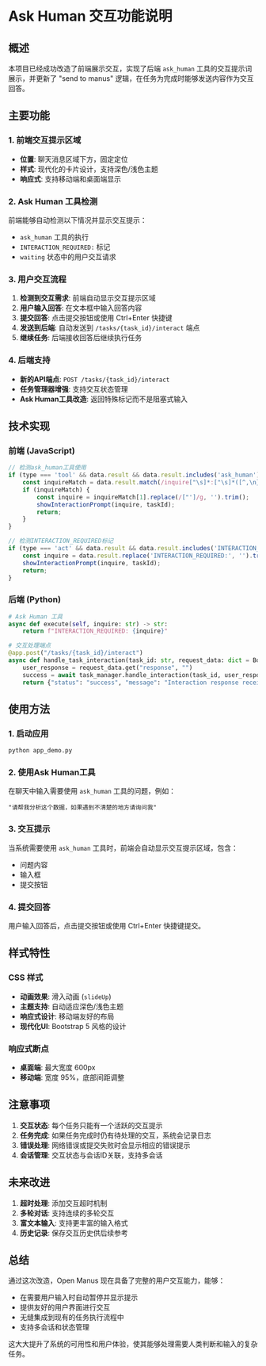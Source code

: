 # Ask Human 交互功能说明

## 概述

本项目已经成功改造了前端展示交互，实现了后端 `ask_human` 工具的交互提示词展示，并更新了 "send to manus" 逻辑，在任务为完成时能够发送内容作为交互回答。

## 主要功能

### 1. 前端交互提示区域

- **位置**: 聊天消息区域下方，固定定位
- **样式**: 现代化的卡片设计，支持深色/浅色主题
- **响应式**: 支持移动端和桌面端显示

### 2. Ask Human 工具检测

前端能够自动检测以下情况并显示交互提示：

- `ask_human` 工具的执行
- `INTERACTION_REQUIRED:` 标记
- `waiting` 状态中的用户交互请求

### 3. 用户交互流程

1. **检测到交互需求**: 前端自动显示交互提示区域
2. **用户输入回答**: 在文本框中输入回答内容
3. **提交回答**: 点击提交按钮或使用 Ctrl+Enter 快捷键
4. **发送到后端**: 自动发送到 `/tasks/{task_id}/interact` 端点
5. **继续任务**: 后端接收回答后继续执行任务

### 4. 后端支持

- **新的API端点**: `POST /tasks/{task_id}/interact`
- **任务管理器增强**: 支持交互状态管理
- **Ask Human工具改造**: 返回特殊标记而不是阻塞式输入

## 技术实现

### 前端 (JavaScript)

```javascript
// 检测ask_human工具使用
if (type === 'tool' && data.result && data.result.includes('ask_human')) {
    const inquireMatch = data.result.match(/inquire["\s]*:["\s]*([^,\n}]+)/);
    if (inquireMatch) {
        const inquire = inquireMatch[1].replace(/["']/g, '').trim();
        showInteractionPrompt(inquire, taskId);
        return;
    }
}

// 检测INTERACTION_REQUIRED标记
if (type === 'act' && data.result && data.result.includes('INTERACTION_REQUIRED:')) {
    const inquire = data.result.replace('INTERACTION_REQUIRED:', '').trim();
    showInteractionPrompt(inquire, taskId);
    return;
}
```

### 后端 (Python)

```python
# Ask Human 工具
async def execute(self, inquire: str) -> str:
    return f"INTERACTION_REQUIRED: {inquire}"

# 交互处理端点
@app.post("/tasks/{task_id}/interact")
async def handle_task_interaction(task_id: str, request_data: dict = Body(...)):
    user_response = request_data.get("response", "")
    success = await task_manager.handle_interaction(task_id, user_response)
    return {"status": "success", "message": "Interaction response received"}
```

## 使用方法

### 1. 启动应用

```bash
python app_demo.py
```

### 2. 使用Ask Human工具

在聊天中输入需要使用 `ask_human` 工具的问题，例如：

```
"请帮我分析这个数据，如果遇到不清楚的地方请询问我"
```

### 3. 交互提示

当系统需要使用 `ask_human` 工具时，前端会自动显示交互提示区域，包含：

- 问题内容
- 输入框
- 提交按钮

### 4. 提交回答

用户输入回答后，点击提交按钮或使用 Ctrl+Enter 快捷键提交。

## 样式特性

### CSS 样式

- **动画效果**: 滑入动画 (`slideUp`)
- **主题支持**: 自动适应深色/浅色主题
- **响应式设计**: 移动端友好的布局
- **现代化UI**: Bootstrap 5 风格的设计

### 响应式断点

- **桌面端**: 最大宽度 600px
- **移动端**: 宽度 95%，底部间距调整

## 注意事项

1. **交互状态**: 每个任务只能有一个活跃的交互提示
2. **任务完成**: 如果任务完成时仍有待处理的交互，系统会记录日志
3. **错误处理**: 网络错误或提交失败时会显示相应的错误提示
4. **会话管理**: 交互状态与会话ID关联，支持多会话

## 未来改进

1. **超时处理**: 添加交互超时机制
2. **多轮对话**: 支持连续的多轮交互
3. **富文本输入**: 支持更丰富的输入格式
4. **历史记录**: 保存交互历史供后续参考

## 总结

通过这次改造，Open Manus 现在具备了完整的用户交互能力，能够：

- 在需要用户输入时自动暂停并显示提示
- 提供友好的用户界面进行交互
- 无缝集成到现有的任务执行流程中
- 支持多会话和状态管理

这大大提升了系统的可用性和用户体验，使其能够处理需要人类判断和输入的复杂任务。
